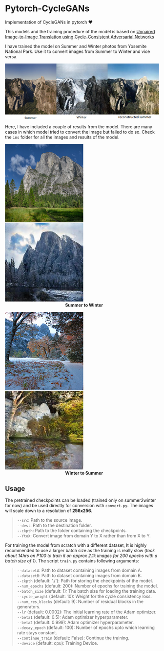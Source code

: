 # Pytorch-CycleGANs
Implementation of CycleGANs in pytorch :heart:

This models and the training procedure of the model is based on [Unpaired Image-to-Image Translation using Cycle-Consistent Adversarial Networks](https://arxiv.org/abs/1703.10593)  

I have trained the model on Summer and Winter photos from Yosemite National Park. Use it to convert images from Summer to Winter and vice versa.  

![Summer to Winter conversion and reconstruction](./ims/cycle.jpg)  

Here, I have included a couple of results from the model. There are many cases in which model tried to convert the image but failed to do so. Check the `ims` folder for all the images and results of the model.  

![summer](./ims/e.jpg)&nbsp;&nbsp;&nbsp;&nbsp;&nbsp;![winter](./ims/converted_e.jpg)  
&nbsp;&nbsp;&nbsp;&nbsp;&nbsp;&nbsp;&nbsp;&nbsp;&nbsp;&nbsp;&nbsp;&nbsp;&nbsp;&nbsp;&nbsp;&nbsp;&nbsp;&nbsp;&nbsp;&nbsp;&nbsp;&nbsp;&nbsp;&nbsp;&nbsp;&nbsp;&nbsp;&nbsp;&nbsp;&nbsp;&nbsp;&nbsp;&nbsp;&nbsp;&nbsp;&nbsp;&nbsp;&nbsp;&nbsp;&nbsp;&nbsp;&nbsp;&nbsp;&nbsp;&nbsp;&nbsp;&nbsp;&nbsp;&nbsp;&nbsp;__Summer to Winter__  

![winter](./ims/wb.jpg)&nbsp;&nbsp;&nbsp;&nbsp;&nbsp;![winter](./ims/converted_wb.jpg)  
&nbsp;&nbsp;&nbsp;&nbsp;&nbsp;&nbsp;&nbsp;&nbsp;&nbsp;&nbsp;&nbsp;&nbsp;&nbsp;&nbsp;&nbsp;&nbsp;&nbsp;&nbsp;&nbsp;&nbsp;&nbsp;&nbsp;&nbsp;&nbsp;&nbsp;&nbsp;&nbsp;&nbsp;&nbsp;&nbsp;&nbsp;&nbsp;&nbsp;&nbsp;&nbsp;&nbsp;&nbsp;&nbsp;&nbsp;&nbsp;&nbsp;&nbsp;&nbsp;&nbsp;&nbsp;&nbsp;&nbsp;&nbsp;&nbsp;&nbsp;__Winter to Summer__

## Usage

The pretrained checkpoints can be loaded (trained only on summer2winter for now) and be used directly for conversion with `convert.py`. The images will scale down to a resolution of __256x256__.  

> `--src`: Path to the source image.  
> `--dest`: Path to the destination folder.  
> `--ckpth`: Path to the folder containing the checkpoints.  
> `--YtoX`: Convert image from domain Y to X rather than from X to Y.  

For training the model from scratch with a different dataset, It is highly recommended to use a larger batch size as the training is really slow (_took about 14hrs on P100 to train it on approx 2.1k images for 200 epochs with a batch size of 1_). The script `train.py` contains following arguments:  

> `--datasetA`: Path to dataset containing images from domain A.  
> `--datasetB`: Path to dataset containing images from domain B.  
> `--ckpth` (default: './'): Path for storing the checkpoints of the model.  
> `--num_epochs` (default: 200): Number of epochs for training the model.  
> `--batch_size` (default: 1): The batch size for loading the training data.  
> `--cycle_weight` (default: 10): Weight for the cycle consistency loss.  
> `--num_res_blocks` (default: 9): Number of residual blocks in the generators.  
> `--lr` (default: 0.0002): The initial learning rate of the Adam optimizer.  
> `--beta1` (default: 0.5): Adam optimizer hyperparameter.  
> `--beta2` (default: 0.999): Adam optimizer hyperparameter.  
> `--decay_epoch` (default: 100): Number of epochs upto which learning rate stays constant.  
> `--continue_train` (default: False): Continue the training.  
> `--device` (default: cpu): Training Device.  
